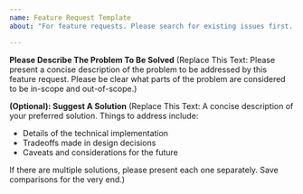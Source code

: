 ```yaml
---
name: Feature Request Template
about: "For feature requests. Please search for existing issues first. Also see CONTRIBUTING."

---
```


**Please Describe The Problem To Be Solved**
(Replace This Text: Please present a concise description of the problem to be addressed by this feature request. Please
be clear what parts of the problem are considered to be in-scope and out-of-scope.)

**(Optional): Suggest A Solution**
(Replace This Text: A concise description of your preferred solution. Things to address include:

* Details of the technical implementation
* Tradeoffs made in design decisions
* Caveats and considerations for the future

If there are multiple solutions, please present each one separately. Save comparisons for the very end.)